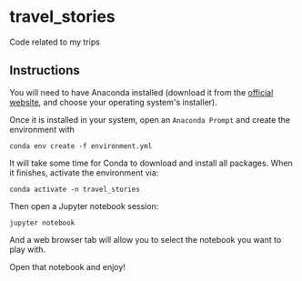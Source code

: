 # travel_stories

Code related to my trips

## Instructions

You will need to have Anaconda installed (download it from the <a href="https://www.anaconda.com/products/distribution#Downloads">official website</a>, and choose your operating system's installer). 

Once it is installed in your system, open an `Anaconda Prompt` and create the environment with

```conda env create -f environment.yml```

It will take some time for Conda to download and install all packages. When it finishes, activate the environment via:

```conda activate -n travel_stories```

Then open a Jupyter notebook session:

```jupyter notebook```

And a web browser tab will allow you to select the notebook you want to play with.

Open that notebook and enjoy!
